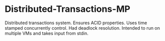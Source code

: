# Distributed-Transactions-MP
Distributed transactions system. Ensures ACID properties. Uses time stamped concurrently control. Had deadlock resolution. Intended to run on multiple VMs and takes input from stdin.
